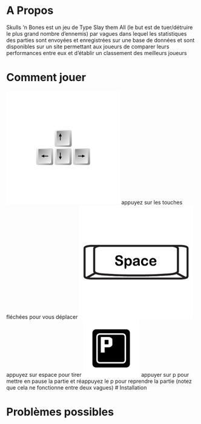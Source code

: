 # A Propos 
Skulls ‘n Bones est un jeu de Type Slay them All (le but est de tuer/détruire le plus grand nombre d’ennemis)  par vagues  dans lequel les statistiques des  parties sont  envoyées et enregistrées sur une base de données et sont disponibles sur un site permettant aux joueurs de comparer leurs performances entre eux et d’établir un classement des meilleurs joueurs

# Comment jouer 


<img   height = "300px" width="300px" src=  https://github.com/deverror6068/Skulls-n-Bones-The-Game/blob/main/img/keys.png>
 appuyez sur  les touches fléchées pour vous déplacer 


<img  height="300px" width="300px"  src="https://github.com/deverror6068/Skulls-n-Bones-The-Game/blob/main/img/space.png">
appuyez sur espace pour tirer

<img  height = "150px" width="150px" src=https://github.com/deverror6068/Skulls-n-Bones-The-Game/blob/main/img/p%20key.png>
appuyer sur p pour mettre en pause la partie  et réappuyez  le p  pour reprendre la partie (notez que cela ne fonctionne entre deux vagues)
# Installation 



# Problèmes possibles
